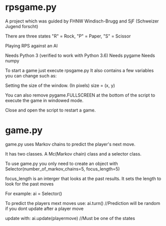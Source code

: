 # rpsgame.py
A project which was guided by FHNW Windisch-Brugg and SjF (Schweizer Jugend forscht)


There are three states "R" = Rock, "P" = Paper, "S" = Scissor

Playing RPS against an AI 


Needs Python 3 (verified to work with Python 3.6)
Needs pygame 
Needs numpy


To start a game just execute rpsgame.py
It also contains a few variables you can change such as:

  Setting the size of the window. (In pixels)
      size = (x, y)  
      
You can also remove pygame.FULLSCREEN at the bottom of the script to execute the game in windowed mode.

Close and open the script to restart a game.

# game.py
game.py uses Markov chains to predict the player's next move. 

It has two classes. A Mc(Markov chain) class and a selector class.

To use game.py you only need to create an object with Selector(number_of_markov_chains=5, focus_length=5)


focus_length is an interger that looks at the past results. It sets the length to look for the past moves 

For example:
ai = Selector()

To predict the players mext moves use:
ai.turn()  //Prediction will be random if you dont update after a player move

update with:
ai.update(playermove) //Must be one of the states

      

